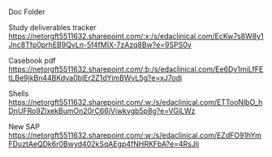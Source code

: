 Doc Folder

Study deliverables tracker
https://netorgft5511632.sharepoint.com/:x:/s/edaclinical.com/EcKw7s8W8y1Jnc8Tfp0prhEB9QvLn-5f4fMIX-7zAzq8Bw?e=9SPS0v

Casebook pdf
https://netorgft5511632.sharepoint.com/:b:/s/edaclinical.com/Ee6Dy1miLfFEtLBe9jkBn44BKdya0bIEr2Z1dYimBWvL5g?e=xJ7odi

Shells
https://netorgft5511632.sharepoint.com/:w:/s/edaclinical.com/ETTooNlbO_hDnUFRo9ZlxekBumOn20rC66jViwkvgb5p8g?e=VGiLWz

New SAP
https://netorgft5511632.sharepoint.com/:w:/s/edaclinical.com/EZdFO91hYmFDuztAeQDk6r0Bwyd402kSqAEgp4fNHRKFbA?e=4RsJli

